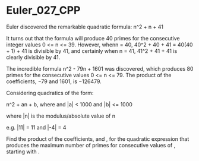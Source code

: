 # Euler_027_CPP

Euler discovered the remarkable quadratic formula:
n^2 + n + 41

It turns out that the formula will produce 40 primes for the consecutive integer values 0 <= n <= 39. However, whenn = 40, 40^2 + 40 + 41 = 40(40 + 1) + 41 is divisible by 41, and certainly when n = 41, 41^2 + 41 + 41 is clearly divisible by 41.

The incredible formula n^2 - 79n + 1601 was discovered, which produces 80 primes for the consecutive values 0 <= n <= 79. The product of the coefficients, −79 and 1601, is −126479.

Considering quadratics of the form:

n^2 + an + b, where  and |a| < 1000 and |b| <= 1000

where |n| is the modulus/absolute value of n

e.g. |11| = 11 and |-4| = 4  

Find the product of the coefficients,  and , for the quadratic expression that produces the maximum number of primes for consecutive values of , starting with .
